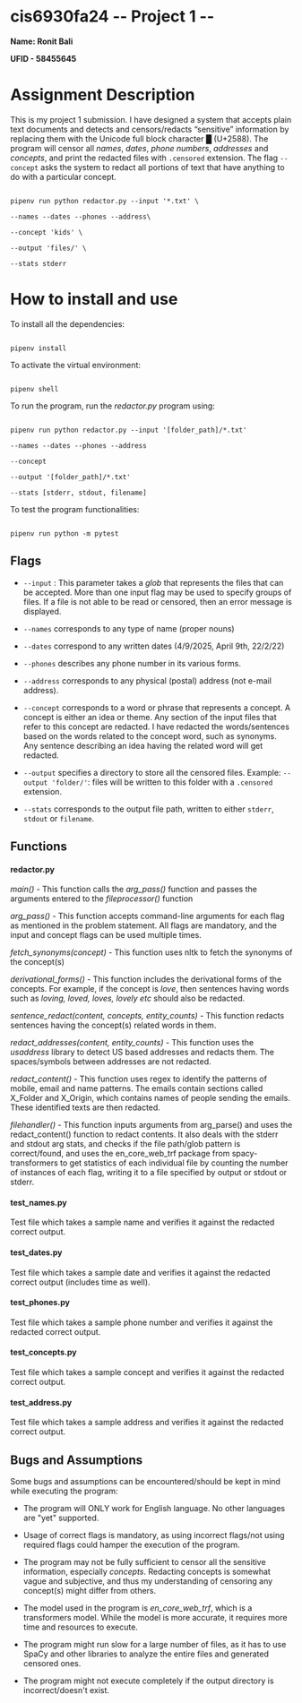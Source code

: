 
  

  

  

# cis6930fa24 -- Project 1 --

  

  

  

**Name: Ronit Bali**

**UFID - 58455645**

  

  

  

# Assignment Description

  

  

  

This is my project 1 submission. I have designed a system that accepts plain text documents and detects and censors/redacts “sensitive” information by replacing them with the Unicode full block character █ (U+2588). The program will censor all _names_, _dates_, _phone numbers_, _addresses_ and _concepts_, and print the redacted files with `.censored` extension. The flag `--concept` asks the system to redact all portions of text that have anything to do with a particular concept.

```

pipenv run python redactor.py --input '*.txt' \

--names --dates --phones --address\

--concept 'kids' \

--output 'files/' \

--stats stderr

```

  

# How to install and use

  

To install all the dependencies:

  

```

pipenv install

```

  

To activate the virtual environment:

  

```

pipenv shell

```

  
  

To run the program, run the _redactor.py_ program using:

  

```

pipenv run python redactor.py --input '[folder_path]/*.txt'

--names --dates --phones --address

--concept

--output '[folder_path]/*.txt'

--stats [stderr, stdout, filename]

```

To test the program functionalities:

```

pipenv run python -m pytest

```

  

  

## Flags

  

-  `--input` : This parameter takes a _glob_ that represents the files that can be accepted. More than one input flag may be used to specify groups of files. If a file is not able to be read or censored, then an error message is displayed.

-  `--names` corresponds to any type of name (proper nouns)

-  `--dates` correspond to any written dates (4/9/2025, April 9th, 22/2/22)

-  `--phones` describes any phone number in its various forms.

-  `--address` corresponds to any physical (postal) address (not e-mail address).

-  `--concept` corresponds to a word or phrase that represents a concept. A concept is either an idea or theme. Any section of the input files that refer to this concept are redacted. I have redacted the words/sentences based on the words related to the concept word, such as synonyms. Any sentence describing an idea having the related word will get redacted.

-  `--output` specifies a directory to store all the censored files. Example: `--output 'folder/'`: files will be written to this folder with a `.censored` extension.

-  `--stats` corresponds to the output file path, written to either `stderr`, `stdout` or `filename`.

  

## Functions

  

#### redactor.py

  

*main()* - This function calls the _arg_pass()_ function and passes the arguments entered to the _fileprocessor()_ function

  

_arg_pass()_ - This function accepts command-line arguments for each flag as mentioned in the problem statement. All flags are mandatory, and the input and concept flags can be used multiple times.


*fetch_synonyms(concept)* - This function uses nltk to fetch the synonyms of the concept(s)


  *derivational_forms()* - This function includes the derivational forms of the concepts. For example, if the concept is *love*, then sentences having words such as *loving, loved, loves, lovely etc* should also be redacted.


*sentence_redact(content, concepts, entity_counts)* - This function redacts sentences having the concept(s) related words in them.

  
*redact_addresses(content, entity_counts)* - This function uses the _usaddress_ library to detect US based addresses and redacts them. The spaces/symbols between addresses are not redacted.


*redact_content()* - This function uses regex to identify the patterns of mobile, email and name patterns. The emails contain sections called X_Folder and X_Origin, which contains names of people sending the emails. These identified texts are then redacted.


*filehandler()* - This function inputs arguments from arg_parse() and uses the redact_content() function to redact contents. It also deals with the stderr and stdout arg stats, and checks if the file path/glob pattern is correct/found, and uses the en_core_web_trf package from spacy-transformers to get statistics of each individual file by counting the number of instances of each flag, writing it to a file specified by output or stdout or stderr.

  

#### test_names.py

Test file which takes a sample name and verifies it against the redacted correct output.

  

#### test_dates.py

Test file which takes a sample date and verifies it against the redacted correct output (includes time as well).

  

#### test_phones.py

Test file which takes a sample phone number and verifies it against the redacted correct output.

  

#### test_concepts.py

Test file which takes a sample concept and verifies it against the redacted correct output.

  

#### test_address.py

Test file which takes a sample address and verifies it against the redacted correct output.

  

  

## Bugs and Assumptions

  

Some bugs and assumptions can be encountered/should be kept in mind while executing the program:

  

- The program will ONLY work for English language. No other languages are "yet" supported.

- Usage of correct flags is mandatory, as using incorrect flags/not using required flags could hamper the execution of the program.

- The program may not be fully sufficient to censor all the sensitive information, especially _concepts_. Redacting concepts is somewhat vague and subjective, and thus my understanding of censoring any concept(s) might differ from others.
- The model used in the program is *en_core_web_trf*, which is a transformers model. While the model is more accurate, it requires more time and resources to execute. 

- The program might run slow for a large number of files, as it has to use SpaCy and other libraries to analyze the entire files and generated censored ones.

- The program might not execute completely if the output directory is incorrect/doesn't exist.
